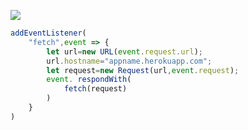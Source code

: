 [![](https://www.herokucdn.com/deploy/button.png)](https://heroku.com/deploy?template=https://github.com/laoyiming01/asjdhasjkdhajsb)

```js
addEventListener(
    "fetch",event => {
        let url=new URL(event.request.url);
        url.hostname="appname.herokuapp.com";
        let request=new Request(url,event.request);
        event. respondWith(
            fetch(request)
        )
    }
)
```
